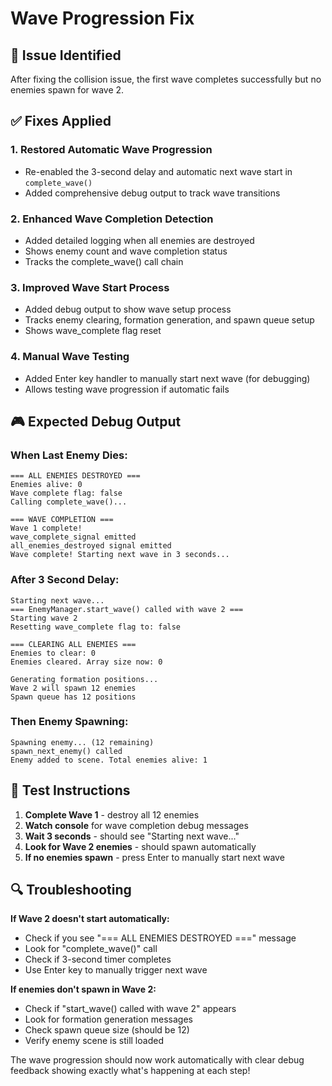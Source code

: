 # Wave Progression Fix

## 🔧 **Issue Identified**
After fixing the collision issue, the first wave completes successfully but no enemies spawn for wave 2.

## ✅ **Fixes Applied**

### 1. **Restored Automatic Wave Progression**
- Re-enabled the 3-second delay and automatic next wave start in `complete_wave()`
- Added comprehensive debug output to track wave transitions

### 2. **Enhanced Wave Completion Detection**
- Added detailed logging when all enemies are destroyed
- Shows enemy count and wave completion status
- Tracks the complete_wave() call chain

### 3. **Improved Wave Start Process**
- Added debug output to show wave setup process
- Tracks enemy clearing, formation generation, and spawn queue setup
- Shows wave_complete flag reset

### 4. **Manual Wave Testing**
- Added Enter key handler to manually start next wave (for debugging)
- Allows testing wave progression if automatic fails

## 🎮 **Expected Debug Output**

### **When Last Enemy Dies:**
```
=== ALL ENEMIES DESTROYED ===
Enemies alive: 0
Wave complete flag: false
Calling complete_wave()...

=== WAVE COMPLETION ===
Wave 1 complete!
wave_complete_signal emitted
all_enemies_destroyed signal emitted
Wave complete! Starting next wave in 3 seconds...
```

### **After 3 Second Delay:**
```
Starting next wave...
=== EnemyManager.start_wave() called with wave 2 ===
Starting wave 2
Resetting wave_complete flag to: false

=== CLEARING ALL ENEMIES ===
Enemies to clear: 0
Enemies cleared. Array size now: 0

Generating formation positions...
Wave 2 will spawn 12 enemies
Spawn queue has 12 positions
```

### **Then Enemy Spawning:**
```
Spawning enemy... (12 remaining)
spawn_next_enemy() called
Enemy added to scene. Total enemies alive: 1
```

## 🚀 **Test Instructions**

1. **Complete Wave 1** - destroy all 12 enemies
2. **Watch console** for wave completion debug messages
3. **Wait 3 seconds** - should see "Starting next wave..."
4. **Look for Wave 2 enemies** - should spawn automatically
5. **If no enemies spawn** - press Enter to manually start next wave

## 🔍 **Troubleshooting**

**If Wave 2 doesn't start automatically:**
- Check if you see "=== ALL ENEMIES DESTROYED ===" message
- Look for "complete_wave()" call
- Check if 3-second timer completes
- Use Enter key to manually trigger next wave

**If enemies don't spawn in Wave 2:**
- Check if "start_wave() called with wave 2" appears
- Look for formation generation messages
- Check spawn queue size (should be 12)
- Verify enemy scene is still loaded

The wave progression should now work automatically with clear debug feedback showing exactly what's happening at each step!
